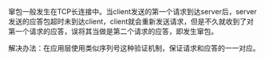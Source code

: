 窜包一般发生在TCP长连接中。当client发送的第一个请求到达server后，server发送的应答包超时未到达client，client就会重新发送请求，但是不久就收到了对第一个请求的应答，误将其当做是第二个请求的应答，即发生窜包。

解决办法：在应用层使用类似序列号这种验证机制，保证请求和应答的一一对应。
